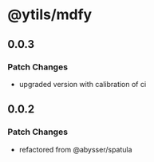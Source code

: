 # @ytils/mdfy

## 0.0.3

### Patch Changes

-   upgraded version with calibration of ci

## 0.0.2

### Patch Changes

-   refactored from @abysser/spatula
